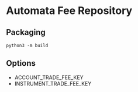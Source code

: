 # Automata Fee Repository

## Packaging
`python3 -m build`

## Options
* ACCOUNT_TRADE_FEE_KEY
* INSTRUMENT_TRADE_FEE_KEY
